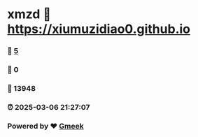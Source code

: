 # xmzd :link: https://xiumuzidiao0.github.io 
### :page_facing_up: [5](https://xiumuzidiao0.github.io/tag.html) 
### :speech_balloon: 0 
### :hibiscus: 13948 
### :alarm_clock: 2025-03-06 21:27:07 
### Powered by :heart: [Gmeek](https://github.com/Meekdai/Gmeek)
